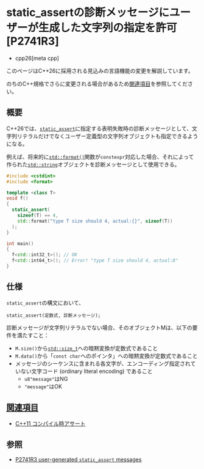 # static_assertの診断メッセージにユーザーが生成した文字列の指定を許可 [P2741R3]
* cpp26[meta cpp]

<!-- start lang caution -->

このページはC++26に採用される見込みの言語機能の変更を解説しています。

のちのC++規格でさらに変更される場合があるため[関連項目](#relative-page)を参照してください。

<!-- last lang caution -->

## 概要
C++26では、[`static_assert`](/lang/cpp11/static_assert.md)に指定する表明失敗時の診断メッセージとして、文字列リテラルだけでなくユーザー定義型の文字列オブジェクトも指定できるようになる。

例えば、将来的に[`std::format()`](/reference/format/format.md)関数が`constexpr`対応した場合、それによって作られた[`std::string`](/reference/string/basic_string.md)オブジェクトを診断メッセージとして使用できる。

```cpp example
#include <cstdint>
#include <format>

template <class T>
void f()
{
  static_assert(
    sizeof(T) == 4,
    std::format("type T size should 4, actual:{}", sizeof(T))
  );
}

int main()
{
  f<std::int32_t>(); // OK
  f<std::int64_t>(); // Error! "type T size should 4, actual:8"
}
```


## 仕様
`static_assert`の構文において、

```
static_assert(定数式, 診断メッセージ);
```

診断メッセージが文字列リテラルでない場合、そのオブジェクトMは、以下の要件を満たすこと：

- `M.size()`から[`std::size_t`](/reference/cstddef/size_t.md)への暗黙変換が定数式であること
- `M.data()`から「`const char`へのポインタ」への暗黙変換が定数式であること
- メッセージのシーケンスに含まれる各文字が、エンコーディング指定されていない文字コード (ordinary literal encoding) であること
    - `u8"message"`はNG
    - `"message"`はOK


## <a id="relative-page" href="#relative-page">関連項目</a>
- [C++11 コンパイル時アサート](/lang/cpp11/static_assert.md)


## 参照
- [P2741R3 user-generated `static_assert` messages](https://www.open-std.org/jtc1/sc22/wg21/docs/papers/2023/p2741r3.pdf)
